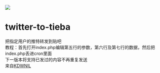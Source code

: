 ![](https://kdwnil.ml/favicon.ico)
# twitter-to-tieba
把指定用户的推特转发到贴吧<br />
教程：首先打开index.php编辑第五行的参数，第六行及第七行的数据，然后把index.php丢进cron里面<br />
下一版本将支持已发过的内容不再重复发送<br />
来自[KDWNIL](kdwnil.ml)
